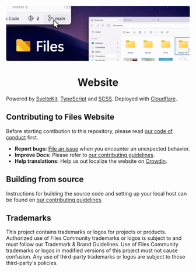 <p align="center">
  <a style="text-decoration:none" href="https://files.community">
    <img alt="Files hero image" src="https://github.com/files-community/Files/blob/main/assets/ReadmeHero.png" /></a>
  <h1 align="center">Website</h1>
</p>

Powered by [SvelteKit](https://svelte.dev), [TypeScript](https://typescriptlang.org) and [SCSS](https://sass-lang.com). Deployed with [Cloudflare](https://www.cloudflare.com).

## Contributing to Files Website

Before starting contibution to this repository, please read [our code of conduct](./CODE_OF_CONDUCT.md) first.

- **Report bugs:** [File an issue](https://github.com/files-community/Files/issues/new/choose) when you encounter an unexpected behavior.
- **Improve Docs:** Please refer to [our contributing guidelines](./CONTRIBUTING.md).
- **Help translations:** Help us out localize the website on [Crowdin](https://crowdin.com/project/files-website).

## Building from source

Instructions for building the source code and setting up your local host can be found on [our contributing guidelines](./CONTRIBUTING.md).

## Trademarks

This project contains trademarks or logos for projects or products.
Authorized use of Files Community trademarks or logos is subject to and must follow our Trademark & Brand Guidelines. Use of Files Community trademarks or logos in modified versions of this project must not cause confusion.
Any use of third-party trademarks or logos are subject to those third-party's policies.
